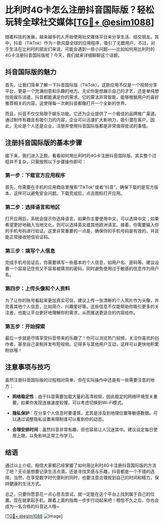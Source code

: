# 比利时4G卡怎么注册抖音国际版？轻松玩转全球社交媒体[[TG💪+ @esim1088](https://t.me/s/esim1088)]

随着科技的发展，越来越多的人开始使用社交媒体平台来分享生活、结交朋友。其中，抖音（TikTok）作为一款风靡全球的应用程序，吸引了无数用户。不过，对于生活在比利时的朋友们来说，可能会遇到一些小问题——比如如何用比利时的4G卡注册抖音国际版呢？今天，我们就来详细聊聊这个话题。

## 抖音国际版的魅力

首先，让我们简单了解一下抖音国际版（TikTok）。这款应用不仅是一个视频分享平台，更是一个充满创意和乐趣的地方。无论你是想展示自己的才艺，还是单纯想找些娱乐消遣，抖音都能满足你的需求。它的算法非常智能，能够根据用户的喜好推荐相关的内容，这使得每一次刷抖音都像打开一个全新的世界。

而且，抖音不仅仅局限于娱乐功能。它还为企业提供了一个极佳的品牌推广渠道。通过制作有趣且有吸引力的内容，企业可以迅速扩大影响力，吸引潜在客户。因此，无论是个人还是企业，注册并使用抖音国际版都是非常值得尝试的事情。

## 注册抖音国际版的基本步骤

接下来，我们进入正题，看看如何用比利时的4G卡注册抖音国际版。其实整个过程并不复杂，只需按照以下步骤操作即可：

### 第一步：下载官方应用程序

首先，你需要在手机的应用商店里搜索“TikTok”或者“抖音”。确保下载的是官方版本，这样可以避免安全问题。下载完成后，点击图标打开应用。

### 第二步：选择语言和地区

打开应用后，系统会提示你选择语言。如果你主要使用中文，可以选择中文；如果希望更好地融入当地文化，则可以选择英文或其他欧洲语言。接着，你需要输入你的手机号码进行验证。这里非常重要的一点是，确保你的手机号码是有效的，并且能正常接收短信验证码。

### 第三步：填写个人信息

完成手机号验证后，你需要填写一些基本的个人信息，如用户名、密码等。建议设置一个容易记住但又不容易被猜测的密码，同时避免使用过于敏感的信息作为用户名。

### 第四步：上传头像和个人资料

为了让你的账号看起来更加真实可信，建议上传一张清晰的个人照片作为头像，并完善其他个人信息，比如简介、兴趣爱好等。这些信息不仅能帮助你吸引更多的关注者，也能让平台更好地理解你的需求，从而推送更适合的内容给你。

### 第五步：开始探索

最后一步就是尽情享受抖音带来的乐趣了！你可以浏览热门视频，关注你喜欢的创作者，甚至自己录制并发布短视频。记得多与其他用户互动，这样可以更快地积累粉丝哦！

## 注意事项与技巧

虽然注册抖音国际版的过程相对简单，但在实际操作中还是有一些需要注意的地方：

- **网络稳定性**：由于抖音需要加载大量的高清视频，因此稳定的网络环境至关重要。如果你发现连接速度较慢，可以考虑切换到Wi-Fi模式。
  
- **隐私保护**：在分享个人信息时要谨慎，尤其是涉及到地理位置等敏感数据。可以通过调整隐私设置来限制谁可以看到你的动态。

- **合理安排时间**：虽然抖音非常有趣，但也容易让人沉迷其中。建议设定每日使用上限，以免影响正常工作学习。

## 结语

通过以上介绍，相信大家都已经掌握了如何用比利时4G卡注册抖音国际版的方法了吧？无论是想要记录生活点滴，还是寻找灵感与乐趣，抖音都是一个不错的选择。当然，在享受数字时代便利的同时，也要注意合理规划自己的时间和精力，保持健康的生活方式。

总之，只要你愿意花一点心思去尝试，就一定能在这个平台上找到属于自己的位置。现在就拿起手机，跟着上面的指南一步步行动起来吧！相信不久之后，你也会成为一名合格的抖音达人哦~

[[TG💪+ @esim1088](https://t.me/s/esim1088) ![Image](https://i.postimg.cc/4NQfJmqS/Snipaste-2025-05-13-00-14-12.png)]